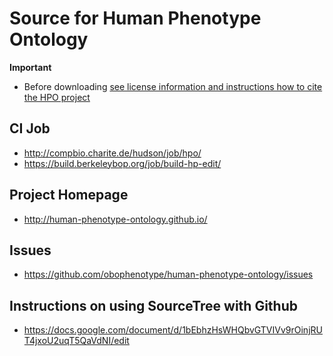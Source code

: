 
# Source for Human Phenotype Ontology

**Important**

 * Before downloading [see license information and instructions how to cite the HPO project](http://human-phenotype-ontology.github.io/license.html)

## CI Job

 * http://compbio.charite.de/hudson/job/hpo/ 
 * https://build.berkeleybop.org/job/build-hp-edit/

## Project Homepage

 * http://human-phenotype-ontology.github.io/

## Issues

 * https://github.com/obophenotype/human-phenotype-ontology/issues

## Instructions on using SourceTree with Github
 
 * https://docs.google.com/document/d/1bEbhzHsWHQbvGTVIVv9rOinjRUT4jxoU2uqT5QaVdNI/edit



